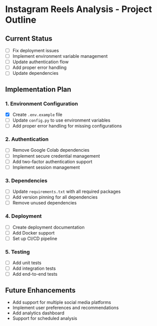 # Instagram Reels Analysis - Project Outline

## Current Status
- [ ] Fix deployment issues
- [ ] Implement environment variable management
- [ ] Update authentication flow
- [ ] Add proper error handling
- [ ] Update dependencies

## Implementation Plan

### 1. Environment Configuration
- [x] Create `.env.example` file
- [ ] Update `config.py` to use environment variables
- [ ] Add proper error handling for missing configurations

### 2. Authentication
- [ ] Remove Google Colab dependencies
- [ ] Implement secure credential management
- [ ] Add two-factor authentication support
- [ ] Implement session management

### 3. Dependencies
- [ ] Update `requirements.txt` with all required packages
- [ ] Add version pinning for all dependencies
- [ ] Remove unused dependencies

### 4. Deployment
- [ ] Create deployment documentation
- [ ] Add Docker support
- [ ] Set up CI/CD pipeline

### 5. Testing
- [ ] Add unit tests
- [ ] Add integration tests
- [ ] Add end-to-end tests

## Future Enhancements
- Add support for multiple social media platforms
- Implement user preferences and recommendations
- Add analytics dashboard
- Support for scheduled analysis
